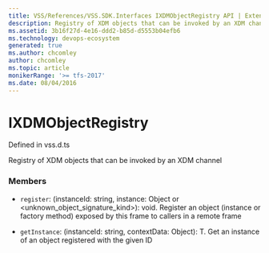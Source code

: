 ```yaml
---
title: VSS/References/VSS.SDK.Interfaces IXDMObjectRegistry API | Extensions for Azure DevOps Services
description: Registry of XDM objects that can be invoked by an XDM channel
ms.assetid: 3b16f27d-4e16-ddd2-b85d-d5553b04efb6
ms.technology: devops-ecosystem
generated: true
ms.author: chcomley
author: chcomley
ms.topic: article
monikerRange: '>= tfs-2017'
ms.date: 08/04/2016
---
```


# IXDMObjectRegistry

Defined in vss.d.ts

Registry of XDM objects that can be invoked by an XDM channel

### Members

* `register`: (instanceId: string, instance: Object or &lt;unknown_object_signature_kind&gt;): void. Register an object (instance or factory method) exposed by this frame to callers in a remote frame

* `getInstance`: (instanceId: string, contextData: Object): T. Get an instance of an object registered with the given ID
